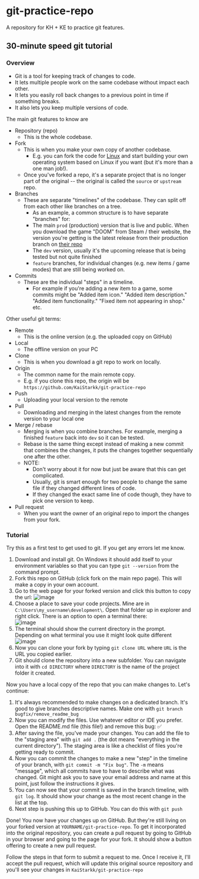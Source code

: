 # git-practice-repo

A repository for KH + KE to practice git features.

## 30-minute speed git tutorial

### Overview
- Git is a tool for keeping track of changes to code.
- It lets multiple people work on the same codebase without impact each other.
- It lets you easily roll back changes to a previous point in time if something breaks.
- It also lets you keep multiple versions of code.

The main git features to know are
- Repository (repo)
  - This is the whole codebase.
- Fork
  - This is when you make your own copy of another codebase.
    - E.g. you can fork the code for [Linux](https://github.com/torvalds/linux) and start building your own operating system based on Linux if you want (but it's more than a one man job!).
  - Once you've forked a repo, it's a separate project that is no longer part of the original -- the original is called the `source` or `upstream` repo.
- Branches
  - These are separate "timelines" of the codebase. They can split off from each other like branches on a tree.
    - As an example, a common structure is to have separate "branches" for:
    - The main `prod` (production) version that is live and public. When you download the game "DOOM" from Steam / their website, the version you're getting is the latest release from their production branch on [their repo](https://github.com/id-Software/DOOM)
    - The `dev` version, usually it's the upcoming release that is being tested but not quite finished
    - `feature` branches, for individual changes (e.g. new items / game modes) that are still being worked on.
- Commits
  - These are the individual "steps" in a timeline.
    - For example if you're adding a new item to a game, some commits might be "Added item icon." "Added item description." "Added item functionality." "Fixed item not appearing in shop." etc.

Other useful git terms:
- Remote
  - This is the online version (e.g. the uploaded copy on GitHub)
- Local
  - The offline version on your PC
- Clone
  - This is when you download a git repo to work on locally.
- Origin
  - The common name for the main remote copy.
  - E.g. if you clone this repo, the origin will be `https://github.com/KaiStarkk/git-practice-repo`
- Push
  - Uploading your local version to the remote
- Pull
  - Downloading and merging in the latest changes from the remote version to your local one
- Merge / rebase
  - Merging is when you combine branches. For example, merging a finished `feature` back into `dev` so it can be tested.
  - Rebase is the same thing except instead of making a new commit that combines the changes, it puts the changes together sequentially one after the other.
  - NOTE:
    - Don't worry about it for now but just be aware that this can get complicated.
    - Usually, git is smart enough for two people to change the same file if they changed different lines of code.
    - If they changed the exact same line of code though, they have to pick one version to keep.
- Pull request
  - When you want the owner of an original repo to import the changes from your fork.

### Tutorial

Try this as a first test to get used to git.
If you get any errors let me know.

1. Download and install git.
   On Windows it should add itself to your environment variables so that you can type ``git --version`` from the command prompt.
2. Fork this repo on GitHub (click fork on the main repo page). This will make a copy in your own account.
3. Go to the web page for your forked version and click this button to copy the url:
   ![image](https://github.com/user-attachments/assets/603946f5-81c6-4927-a5c7-321fb28fcb93)
4. Choose a place to save your code projects. Mine are in `C:\Users\my_username\development\`.
   Open that folder up in explorer and right click. There is an option to open a terminal there:  
   ![image](https://github.com/user-attachments/assets/167a12f0-ccb8-4d29-927e-f3d62faf298e)
6. The terminal should show the current directory in the prompt. Depending on what terminal you use it might look quite different
   ![image](https://github.com/user-attachments/assets/14a63007-88dc-4119-b822-df0b189fcb6b)
7. Now you can clone your fork by typing `git clone URL` where `URL` is the URL you copied earlier.
8. Git should clone the repository into a new subfolder. You can navigate into it with `cd DIRECTORY` where `DIRECTORY` is the name of the project folder it created.

Now you have a local copy of the repo that you can make changes to. Let's continue:

1. It's always recommended to make changes on a dedicated branch. It's good to give branches descriptive names. Make one with `git branch bugfix/remove_readme_bug`
2. Now you can modify the files. Use whatever editor or IDE you prefer. Open the README.md file (this file!) and remove this bug: ✅
3. After saving the file, you've made your changes. You can add the file to the "staging area" with `git add .` (the dot means "everything in the current directory"). The staging area is like a checklist of files you're getting ready to commit.
4. Now you can commit the changes to make a new "step" in the timeline of your branch, with `git commit -m "Fix bug"`. The `-m` means "message", which all commits have to have to describe what was changed. Git might ask you to save your email address and name at this point, just follow the instructions it gives.
5. You can now see that your commit is saved in the branch timeline, with `git log`. It should show your change as the most recent change in the list at the top.
6. Next step is pushing this up to GitHub. You can do this with `git push`

Done! You now have your changes up on GitHub. But they're still living on your forked version at `YOURNAME/git-practice-repo`. To get it incorporated into the original repository, you can create a pull request by going to GitHub in your browser and going to the page for your fork. It should show a button offering to create a new pull request.

Follow the steps in that form to submit a request to me. Once I receive it, I'll accept the pull request, which will update this original source repository and you'll see your changes in `KaiStarkk/git-practice-repo`
